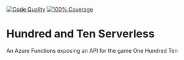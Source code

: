 [![Code Quality](https://github.com/seamuslowry/hundred-and-ten-serverless/actions/workflows/lint.yaml/badge.svg?branch=main)](https://github.com/seamuslowry/hundred-and-ten-serverless/actions/workflows/lint.yaml)
[![100% Coverage](https://github.com/seamuslowry/hundred-and-ten-serverless/actions/workflows/coverage.yaml/badge.svg?branch=main)](https://github.com/seamuslowry/hundred-and-ten-serverless/actions/workflows/coverage.yaml)

# Hundred and Ten Serverless

An Azure Functions exposing an API for the game One Hundred Ten
